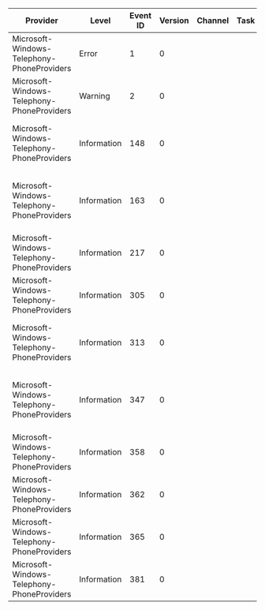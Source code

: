 Provider                                    |  Level        |  Event ID  |  Version  |  Channel  |  Task  |  Opcode  |  Keyword   |  Message
--------------------------------------------|---------------|------------|-----------|-----------|--------|----------|------------|----------------------------------------------------------------------------------------------------------------------------------
Microsoft-Windows-Telephony-PhoneProviders  |  Error        |  1         |  0        |           |        |          |  Error     |  [ERROR] originated HRESULT={P1_HResult} [{P2_String} @ {P3_UInt32}]
Microsoft-Windows-Telephony-PhoneProviders  |  Warning      |  2         |  0        |           |        |          |            |  [ERROR] propagated HRESULT={P1_HResult} [{P2_String} @ {P3_UInt32}]
Microsoft-Windows-Telephony-PhoneProviders  |  Information  |  148       |  0        |           |        |          |            |  Cellvoice UICC Line set; sim swap pending: {P1_Int}; old/new line ID: {P2_UnicodeString} / {P3_UnicodeString}
Microsoft-Windows-Telephony-PhoneProviders  |  Information  |  163       |  0        |           |        |          |            |  Read call forwarding state from registry. m_callForwardingState: {Prop_HexInt32}; m_callForwardingAddress: {Prop_UnicodeString}
Microsoft-Windows-Telephony-PhoneProviders  |  Information  |  217       |  0        |           |        |          |            |  LineFactory->CallEnded({Prop_Ptr}; {Prop_UINT})
Microsoft-Windows-Telephony-PhoneProviders  |  Information  |  305       |  0        |           |        |          |            |  Set Can Focus result: {Prop_HexInt32}
Microsoft-Windows-Telephony-PhoneProviders  |  Information  |  313       |  0        |           |        |          |            |  3GPP2CallModel ignored disconnected call (CellVoice ID {Prop_HexInt32_1}) due to existing call (CellVoice ID {Prop_HexInt32_2}).
Microsoft-Windows-Telephony-PhoneProviders  |  Information  |  347       |  0        |           |        |          |            |  UpdateCallPresence; [currentPresence={currentPresence}][aggregatePresence={aggregatePresence}][allSameType={allSameType}]
Microsoft-Windows-Telephony-PhoneProviders  |  Information  |  358       |  0        |           |        |          |            |  Emergency call DisableAndEnable Audio from 3GPP CallModel. ECallId: {Prop_HexInt32}.
Microsoft-Windows-Telephony-PhoneProviders  |  Information  |  362       |  0        |           |        |          |            |  OnSubscriberNumbersChange; [result={Prop_HexInt32}]
Microsoft-Windows-Telephony-PhoneProviders  |  Information  |  365       |  0        |           |        |          |  VoipLine  |  Timedout pending RPC for line: {Prop_LinePtr}; callid: {Prop_ControllerCallId}; type: {RpcCallType}
Microsoft-Windows-Telephony-PhoneProviders  |  Information  |  381       |  0        |           |        |          |            |  LineFactory->NewAcceptedCall({Prop_Ptr}; {Prop_UINT})